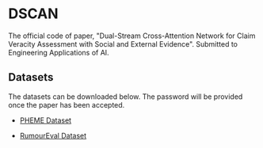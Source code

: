 # DSCAN
The official code of paper, "Dual-Stream Cross-Attention Network for Claim Veracity Assessment with Social and External Evidence". Submitted to Engineering Applications of AI.

## Datasets

The datasets can be downloaded below. The password will be provided once the paper has been accepted.

- [PHEME Dataset](https://figshare.com/articles/dataset/PHEME_dataset_for_Rumour_Detection_and_Veracity_Classification/6392078)

- [RumourEval Dataset](https://figshare.com/articles/dataset/RumourEval_2019_data/8845580)
